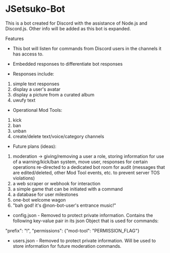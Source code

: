 # JSetsuko-Bot

This is a bot created for Discord with the assistance of Node.js and Discord.js.  Other info will be added as this bot is expanded.

Features
- This bot will listen for commands from Discord users in the channels it has access to.

- Embedded responses to differentiate bot responses

- Responses include:
1. simple text responses 
2. display a user's avatar
3. display a picture from a curated album
4. uwufy text

- Operational Mod Tools:
1. kick
2. ban
3. unban
4. create/delete text/voice/category channels

- Future plans (ideas):
1. moderation -> giving/removing a user a role, storing information for use of a warning/kick/ban system, move user, responses for certain operations re-directed to a dedicated bot room for audit (messages that are edited/deleted, other Mod Tool events, etc. to prevent server TOS violations)
2. a web scraper or webhook for interaction
3. a simple game that can be initiated with a command
4. a database for user milestones
5. one-bot welcome wagon
6. "bah god! it's @non-bot-user's entrance music!" 

- config.json - Removed to protect private information.  Contains the following key-value pair in its json Object that is used for commands:

"prefix": "!",
"permissions": {"mod-tool": "PERMISSION_FLAG"}

- users.json - Removed to protect private information.  Will be used to store information for future moderation commands.